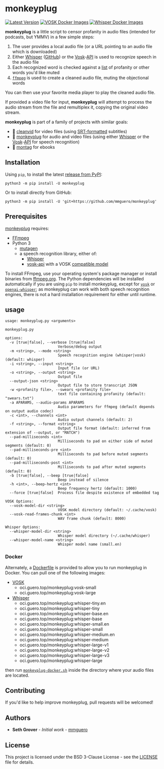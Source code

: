 # monkeyplug

[![Latest Version](https://img.shields.io/pypi/v/monkeyplug)](https://pypi.python.org/pypi/monkeyplug/) [![VOSK Docker Images](https://github.com/mmguero/monkeyplug/workflows/monkeyplug-build-push-vosk-ghcr/badge.svg)](https://github.com/mmguero/monkeyplug/pkgs/container/monkeyplug) [![Whisper Docker Images](https://github.com/mmguero/monkeyplug/workflows/monkeyplug-build-push-whisper-ghcr/badge.svg)](https://github.com/mmguero/monkeyplug/pkgs/container/monkeyplug)

**monkeyplug** is a little script to censor profanity in audio files (intended for podcasts, but YMMV) in a few simple steps:

1. The user provides a local audio file (or a URL pointing to an audio file which is downloaded)
2. Either [Whisper](https://openai.com/research/whisper) ([GitHub](https://github.com/openai/whisper)) or the [Vosk](https://alphacephei.com/vosk/)-[API](https://github.com/alphacep/vosk-api) is used to recognize speech in the audio file
3. Each recognized word is checked against a [list](./src/monkeyplug/swears.txt) of profanity or other words you'd like muted
4. [`ffmpeg`](https://www.ffmpeg.org/) is used to create a cleaned audio file, muting the objectional words

You can then use your favorite media player to play the cleaned audio file.

If provided a video file for input, **monkeyplug** will attempt to process the audio stream from the file and remultiplex it, copying the original video stream. 

**monkeyplug** is part of a family of projects with similar goals:

* 📼 [cleanvid](https://github.com/mmguero/cleanvid) for video files (using [SRT-formatted](https://en.wikipedia.org/wiki/SubRip#Format) subtitles)
* 🎤 [monkeyplug](https://github.com/mmguero/monkeyplug) for audio and video files (using either [Whisper](https://openai.com/research/whisper) or the [Vosk](https://alphacephei.com/vosk/)-[API](https://github.com/alphacep/vosk-api) for speech recognition)
* 📕 [montag](https://github.com/mmguero/montag) for ebooks

## Installation

Using `pip`, to install the latest [release from PyPI](https://pypi.org/project/monkeyplug/):

```
python3 -m pip install -U monkeyplug
```

Or to install directly from GitHub:


```
python3 -m pip install -U 'git+https://github.com/mmguero/monkeyplug'
```

## Prerequisites

[monkeyplug](./src/monkeyplug/monkeyplug.py) requires:

* [FFmpeg](https://www.ffmpeg.org)
* Python 3
    - [mutagen](https://github.com/quodlibet/mutagen)
    - a speech recognition library, either of:
        + [Whisper](https://github.com/openai/whisper)
        + [vosk-api](https://github.com/alphacep/vosk-api) with a VOSK [compatible model](https://alphacephei.com/vosk/models)

To install FFmpeg, use your operating system's package manager or install binaries from [ffmpeg.org](https://www.ffmpeg.org/download.html). The Python dependencies will be installed automatically if you are using `pip` to install monkeyplug, except for [`vosk`](https://pypi.org/project/vosk/) or [`openai-whisper`](https://pypi.org/project/openai-whisper/); as monkeyplug can work with both speech recognition engines, there is not a hard installation requirement for either until runtime.

## usage

```
usage: monkeyplug.py <arguments>

monkeyplug.py

options:
  -v [true|false], --verbose [true|false]
                        Verbose/debug output
  -m <string>, --mode <string>
                        Speech recognition engine (whisper|vosk) (default: whisper)
  -i <string>, --input <string>
                        Input file (or URL)
  -o <string>, --output <string>
                        Output file
  --output-json <string>
                        Output file to store transcript JSON
  -w <profanity file>, --swears <profanity file>
                        text file containing profanity (default: "swears.txt")
  -a APARAMS, --audio-params APARAMS
                        Audio parameters for ffmpeg (default depends on output audio codec)
  -c <int>, --channels <int>
                        Audio output channels (default: 2)
  -f <string>, --format <string>
                        Output file format (default: inferred from extension of --output, or "MATCH")
  --pad-milliseconds <int>
                        Milliseconds to pad on either side of muted segments (default: 0)
  --pad-milliseconds-pre <int>
                        Milliseconds to pad before muted segments (default: 0)
  --pad-milliseconds-post <int>
                        Milliseconds to pad after muted segments (default: 0)
  -b [true|false], --beep [true|false]
                        Beep instead of silence
  -h <int>, --beep-hertz <int>
                        Beep frequency hertz (default: 1000)
  --force [true|false]  Process file despite existence of embedded tag

VOSK Options:
  --vosk-model-dir <string>
                        VOSK model directory (default: ~/.cache/vosk)
  --vosk-read-frames-chunk <int>
                        WAV frame chunk (default: 8000)

Whisper Options:
  --whisper-model-dir <string>
                        Whisper model directory (~/.cache/whisper)
  --whisper-model-name <string>
                        Whisper model name (small.en)
```

### Docker

Alternately, a [Dockerfile](./docker/Dockerfile) is provided to allow you to run monkeyplug in Docker. You can pull one of the following images:

* [VOSK](https://alphacephei.com/vosk/models)
    - oci.guero.top/monkeyplug:vosk-small
    - oci.guero.top/monkeyplug:vosk-large
* [Whisper](https://github.com/openai/whisper?tab=readme-ov-file#available-models-and-languages)
    - oci.guero.top/monkeyplug:whisper-tiny.en
    - oci.guero.top/monkeyplug:whisper-tiny
    - oci.guero.top/monkeyplug:whisper-base.en
    - oci.guero.top/monkeyplug:whisper-base
    - oci.guero.top/monkeyplug:whisper-small.en
    - oci.guero.top/monkeyplug:whisper-small
    - oci.guero.top/monkeyplug:whisper-medium.en
    - oci.guero.top/monkeyplug:whisper-medium
    - oci.guero.top/monkeyplug:whisper-large-v1
    - oci.guero.top/monkeyplug:whisper-large-v2
    - oci.guero.top/monkeyplug:whisper-large-v3
    - oci.guero.top/monkeyplug:whisper-large

then run [`monkeyplug-docker.sh`](./docker/monkeyplug-docker.sh) inside the directory where your audio files are located.

## Contributing

If you'd like to help improve monkeyplug, pull requests will be welcomed!

## Authors

* **Seth Grover** - *Initial work* - [mmguero](https://github.com/mmguero)

## License

This project is licensed under the BSD 3-Clause License - see the [LICENSE](LICENSE) file for details.
